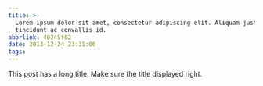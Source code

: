 ```yaml
---
title: >-
  Lorem ipsum dolor sit amet, consectetur adipiscing elit. Aliquam justo turpis,
  tincidunt ac convallis id.
abbrlink: 40245f02
date: 2013-12-24 23:31:06
tags:
---
```


This post has a long title. Make sure the title displayed right.

